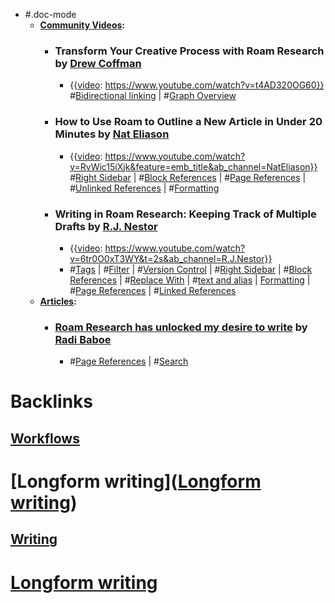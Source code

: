 - #.doc-mode
    - **[Community Videos](<Community Videos.md>):**
        - ### Transform Your Creative Process with Roam Research by [Drew Coffman](<Drew Coffman.md>)
            - {{[video](<video.md>): https://www.youtube.com/watch?v=t4AD320OG60}}
#[Bidirectional linking](<Bidirectional linking.md>) | #[Graph Overview](<Graph Overview.md>)
        - ### How to Use Roam to Outline a New Article in Under 20 Minutes by [Nat Eliason](<Nat Eliason.md>)
            - {{[video](<video.md>): https://www.youtube.com/watch?v=RvWic15iXjk&feature=emb_title&ab_channel=NatEliason}}
#[Right Sidebar](<Right Sidebar.md>) | #[Block References](<Block References.md>) | #[Page References](<Page References.md>) | #[Unlinked References](<Unlinked References.md>) | #[Formatting](<Formatting.md>)
        - ### Writing in Roam Research: Keeping Track of Multiple Drafts by [R.J. Nestor](<R.J. Nestor.md>)
            - {{[video](<video.md>): https://www.youtube.com/watch?v=6tr0O0xT3WY&t=2s&ab_channel=R.J.Nestor}}
            - #[Tags](<Tags.md>) | #[Filter](<Filter.md>) | #[Version Control](<Version Control.md>) | #[Right Sidebar](<Right Sidebar.md>) | #[Block References](<Block References.md>) | #[Replace With](<Replace With.md>) | #[text and alias](<text and alias.md>) | [Formatting](<Formatting.md>) |  #[Page References](<Page References.md>) | #[Linked References](<Linked References.md>)
    - **[Articles](<Articles.md>):**
        - ### [Roam Research has unlocked my desire to write](https://radi.blog/roam-research-has-unlocked-my-desire-to-write/) by [Radi Baboe](<Radi Baboe.md>)
            - #[Page References](<Page References.md>) | #[Search](<Search.md>)

# Backlinks
## [Workflows](<Workflows.md>)
# [Longform writing]([Longform writing](<Longform writing.md>))

## [Writing](<Writing.md>)
# [Longform writing](<Longform writing.md>)

